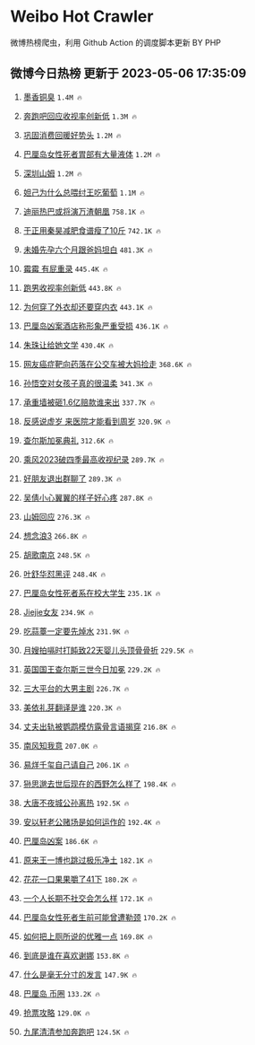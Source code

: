 # Weibo Hot Crawler 



微博热榜爬虫，利用 Github Action 的调度脚本更新 BY PHP 


## 微博今日热榜 更新于 2023-05-06 17:35:09 
1. [墨香铜臭](https://s.weibo.com/weibo?q=%23%E5%A2%A8%E9%A6%99%E9%93%9C%E8%87%AD%23&t=31&band_rank=1&Refer=top) `1.4M 🔥` 

1. [奔跑吧回应收视率创新低](https://s.weibo.com/weibo?q=%23%E5%A5%94%E8%B7%91%E5%90%A7%E5%9B%9E%E5%BA%94%E6%94%B6%E8%A7%86%E7%8E%87%E5%88%9B%E6%96%B0%E4%BD%8E%23&t=31&band_rank=2&Refer=top) `1.3M 🔥` 

1. [巩固消费回暖好势头](https://s.weibo.com/weibo?q=%23%E5%B7%A9%E5%9B%BA%E6%B6%88%E8%B4%B9%E5%9B%9E%E6%9A%96%E5%A5%BD%E5%8A%BF%E5%A4%B4%23&t=31&band_rank=3&Refer=top) `1.2M 🔥` 

1. [巴厘岛女性死者胃部有大量液体](https://s.weibo.com/weibo?q=%23%E5%B7%B4%E5%8E%98%E5%B2%9B%E5%A5%B3%E6%80%A7%E6%AD%BB%E8%80%85%E8%83%83%E9%83%A8%E6%9C%89%E5%A4%A7%E9%87%8F%E6%B6%B2%E4%BD%93%23&t=31&band_rank=4&Refer=top) `1.2M 🔥` 

1. [深圳山姆](https://s.weibo.com/weibo?q=%E6%B7%B1%E5%9C%B3%E5%B1%B1%E5%A7%86&t=31&band_rank=5&Refer=top) `1.2M 🔥` 

1. [妲己为什么总喂纣王吃葡萄](https://s.weibo.com/weibo?q=%23%E5%A6%B2%E5%B7%B1%E4%B8%BA%E4%BB%80%E4%B9%88%E6%80%BB%E5%96%82%E7%BA%A3%E7%8E%8B%E5%90%83%E8%91%A1%E8%90%84%23&t=31&band_rank=6&Refer=top) `1.1M 🔥` 

1. [迪丽热巴或将演万渣朝凰](https://s.weibo.com/weibo?q=%23%E8%BF%AA%E4%B8%BD%E7%83%AD%E5%B7%B4%E6%88%96%E5%B0%86%E6%BC%94%E4%B8%87%E6%B8%A3%E6%9C%9D%E5%87%B0%23&t=31&band_rank=7&Refer=top) `758.1K 🔥` 

1. [于正用秦昊减肥食谱瘦了10斤](https://s.weibo.com/weibo?q=%23%E4%BA%8E%E6%AD%A3%E7%94%A8%E7%A7%A6%E6%98%8A%E5%87%8F%E8%82%A5%E9%A3%9F%E8%B0%B1%E7%98%A6%E4%BA%8610%E6%96%A4%23&t=31&band_rank=8&Refer=top) `742.1K 🔥` 

1. [未婚先孕六个月跟爸妈坦白](https://s.weibo.com/weibo?q=%23%E6%9C%AA%E5%A9%9A%E5%85%88%E5%AD%95%E5%85%AD%E4%B8%AA%E6%9C%88%E8%B7%9F%E7%88%B8%E5%A6%88%E5%9D%A6%E7%99%BD%23&t=31&band_rank=9&Refer=top) `481.3K 🔥` 

1. [霉霉 有屁重录](https://s.weibo.com/weibo?q=%E9%9C%89%E9%9C%89%20%E6%9C%89%E5%B1%81%E9%87%8D%E5%BD%95&t=31&band_rank=10&Refer=top) `445.4K 🔥` 

1. [跑男收视率创新低](https://s.weibo.com/weibo?q=%23%E8%B7%91%E7%94%B7%E6%94%B6%E8%A7%86%E7%8E%87%E5%88%9B%E6%96%B0%E4%BD%8E%23&t=31&band_rank=11&Refer=top) `443.8K 🔥` 

1. [为何穿了外衣却还要穿内衣](https://s.weibo.com/weibo?q=%E4%B8%BA%E4%BD%95%E7%A9%BF%E4%BA%86%E5%A4%96%E8%A1%A3%E5%8D%B4%E8%BF%98%E8%A6%81%E7%A9%BF%E5%86%85%E8%A1%A3&t=31&band_rank=12&Refer=top) `443.1K 🔥` 

1. [巴厘岛凶案酒店称形象严重受损](https://s.weibo.com/weibo?q=%23%E5%B7%B4%E5%8E%98%E5%B2%9B%E5%87%B6%E6%A1%88%E9%85%92%E5%BA%97%E7%A7%B0%E5%BD%A2%E8%B1%A1%E4%B8%A5%E9%87%8D%E5%8F%97%E6%8D%9F%23&t=31&band_rank=13&Refer=top) `436.1K 🔥` 

1. [朱珠让给她文学](https://s.weibo.com/weibo?q=%23%E6%9C%B1%E7%8F%A0%E8%AE%A9%E7%BB%99%E5%A5%B9%E6%96%87%E5%AD%A6%23&t=31&band_rank=14&Refer=top) `430.4K 🔥` 

1. [网友癌症靶向药落在公交车被大妈捡走](https://s.weibo.com/weibo?q=%23%E7%BD%91%E5%8F%8B%E7%99%8C%E7%97%87%E9%9D%B6%E5%90%91%E8%8D%AF%E8%90%BD%E5%9C%A8%E5%85%AC%E4%BA%A4%E8%BD%A6%E8%A2%AB%E5%A4%A7%E5%A6%88%E6%8D%A1%E8%B5%B0%23&t=31&band_rank=15&Refer=top) `368.6K 🔥` 

1. [孙悟空对女孩子真的很温柔](https://s.weibo.com/weibo?q=%23%E5%AD%99%E6%82%9F%E7%A9%BA%E5%AF%B9%E5%A5%B3%E5%AD%A9%E5%AD%90%E7%9C%9F%E7%9A%84%E5%BE%88%E6%B8%A9%E6%9F%94%23&t=31&band_rank=16&Refer=top) `341.3K 🔥` 

1. [承重墙被砸1.6亿赔款谁来出](https://s.weibo.com/weibo?q=%23%E6%89%BF%E9%87%8D%E5%A2%99%E8%A2%AB%E7%A0%B81.6%E4%BA%BF%E8%B5%94%E6%AC%BE%E8%B0%81%E6%9D%A5%E5%87%BA%23&t=31&band_rank=17&Refer=top) `337.7K 🔥` 

1. [反感说虚岁 来医院才能看到周岁](https://s.weibo.com/weibo?q=%E5%8F%8D%E6%84%9F%E8%AF%B4%E8%99%9A%E5%B2%81%20%E6%9D%A5%E5%8C%BB%E9%99%A2%E6%89%8D%E8%83%BD%E7%9C%8B%E5%88%B0%E5%91%A8%E5%B2%81&t=31&band_rank=18&Refer=top) `320.9K 🔥` 

1. [查尔斯加冕典礼](https://s.weibo.com/weibo?q=%23%E6%9F%A5%E5%B0%94%E6%96%AF%E5%8A%A0%E5%86%95%E5%85%B8%E7%A4%BC%23&t=31&band_rank=19&Refer=top) `312.6K 🔥` 

1. [乘风2023破四季最高收视纪录](https://s.weibo.com/weibo?q=%E4%B9%98%E9%A3%8E2023%E7%A0%B4%E5%9B%9B%E5%AD%A3%E6%9C%80%E9%AB%98%E6%94%B6%E8%A7%86%E7%BA%AA%E5%BD%95&t=31&band_rank=20&Refer=top) `289.7K 🔥` 

1. [好朋友退出群聊了](https://s.weibo.com/weibo?q=%23%E5%A5%BD%E6%9C%8B%E5%8F%8B%E9%80%80%E5%87%BA%E7%BE%A4%E8%81%8A%E4%BA%86%23&t=31&band_rank=21&Refer=top) `289.3K 🔥` 

1. [吴倩小心翼翼的样子好心疼](https://s.weibo.com/weibo?q=%E5%90%B4%E5%80%A9%E5%B0%8F%E5%BF%83%E7%BF%BC%E7%BF%BC%E7%9A%84%E6%A0%B7%E5%AD%90%E5%A5%BD%E5%BF%83%E7%96%BC&t=31&band_rank=22&Refer=top) `287.8K 🔥` 

1. [山姆回应](https://s.weibo.com/weibo?q=%23%E5%B1%B1%E5%A7%86%E5%9B%9E%E5%BA%94%23&t=31&band_rank=23&Refer=top) `276.3K 🔥` 

1. [想念浪3](https://s.weibo.com/weibo?q=%E6%83%B3%E5%BF%B5%E6%B5%AA3&t=31&band_rank=24&Refer=top) `266.8K 🔥` 

1. [胡歌南京](https://s.weibo.com/weibo?q=%23%E8%83%A1%E6%AD%8C%E5%8D%97%E4%BA%AC%23&t=31&band_rank=25&Refer=top) `248.5K 🔥` 

1. [叶舒华怼黑评](https://s.weibo.com/weibo?q=%23%E5%8F%B6%E8%88%92%E5%8D%8E%E6%80%BC%E9%BB%91%E8%AF%84%23&t=31&band_rank=26&Refer=top) `248.4K 🔥` 

1. [巴厘岛女性死者系在校大学生](https://s.weibo.com/weibo?q=%23%E5%B7%B4%E5%8E%98%E5%B2%9B%E5%A5%B3%E6%80%A7%E6%AD%BB%E8%80%85%E7%B3%BB%E5%9C%A8%E6%A0%A1%E5%A4%A7%E5%AD%A6%E7%94%9F%23&t=31&band_rank=27&Refer=top) `235.1K 🔥` 

1. [Jiejie女友](https://s.weibo.com/weibo?q=%23Jiejie%E5%A5%B3%E5%8F%8B%23&t=31&band_rank=28&Refer=top) `234.9K 🔥` 

1. [吃蒜薹一定要先焯水](https://s.weibo.com/weibo?q=%23%E5%90%83%E8%92%9C%E8%96%B9%E4%B8%80%E5%AE%9A%E8%A6%81%E5%85%88%E7%84%AF%E6%B0%B4%23&t=31&band_rank=29&Refer=top) `231.9K 🔥` 

1. [月嫂拍嗝时打盹致22天婴儿头顶骨骨折](https://s.weibo.com/weibo?q=%23%E6%9C%88%E5%AB%82%E6%8B%8D%E5%97%9D%E6%97%B6%E6%89%93%E7%9B%B9%E8%87%B422%E5%A4%A9%E5%A9%B4%E5%84%BF%E5%A4%B4%E9%A1%B6%E9%AA%A8%E9%AA%A8%E6%8A%98%23&t=31&band_rank=30&Refer=top) `229.5K 🔥` 

1. [英国国王查尔斯三世今日加冕](https://s.weibo.com/weibo?q=%23%E8%8B%B1%E5%9B%BD%E5%9B%BD%E7%8E%8B%E6%9F%A5%E5%B0%94%E6%96%AF%E4%B8%89%E4%B8%96%E4%BB%8A%E6%97%A5%E5%8A%A0%E5%86%95%23&t=31&band_rank=31&Refer=top) `229.2K 🔥` 

1. [三大平台的大男主剧](https://s.weibo.com/weibo?q=%23%E4%B8%89%E5%A4%A7%E5%B9%B3%E5%8F%B0%E7%9A%84%E5%A4%A7%E7%94%B7%E4%B8%BB%E5%89%A7%23&t=31&band_rank=32&Refer=top) `226.7K 🔥` 

1. [美依礼芽翻译是谁](https://s.weibo.com/weibo?q=%E7%BE%8E%E4%BE%9D%E7%A4%BC%E8%8A%BD%E7%BF%BB%E8%AF%91%E6%98%AF%E8%B0%81&t=31&band_rank=33&Refer=top) `220.3K 🔥` 

1. [丈夫出轨被鹦鹉模仿露骨言语揭穿](https://s.weibo.com/weibo?q=%23%E4%B8%88%E5%A4%AB%E5%87%BA%E8%BD%A8%E8%A2%AB%E9%B9%A6%E9%B9%89%E6%A8%A1%E4%BB%BF%E9%9C%B2%E9%AA%A8%E8%A8%80%E8%AF%AD%E6%8F%AD%E7%A9%BF%23&t=31&band_rank=34&Refer=top) `216.8K 🔥` 

1. [南风知我意](https://s.weibo.com/weibo?q=%E5%8D%97%E9%A3%8E%E7%9F%A5%E6%88%91%E6%84%8F&t=31&band_rank=35&Refer=top) `207.0K 🔥` 

1. [易烊千玺自己请自己](https://s.weibo.com/weibo?q=%23%E6%98%93%E7%83%8A%E5%8D%83%E7%8E%BA%E8%87%AA%E5%B7%B1%E8%AF%B7%E8%87%AA%E5%B7%B1%23&t=31&band_rank=36&Refer=top) `206.1K 🔥` 

1. [狲思邈去世后现在的西野怎么样了](https://s.weibo.com/weibo?q=%23%E7%8B%B2%E6%80%9D%E9%82%88%E5%8E%BB%E4%B8%96%E5%90%8E%E7%8E%B0%E5%9C%A8%E7%9A%84%E8%A5%BF%E9%87%8E%E6%80%8E%E4%B9%88%E6%A0%B7%E4%BA%86%23&t=31&band_rank=37&Refer=top) `198.4K 🔥` 

1. [大唐不夜城公孙离热](https://s.weibo.com/weibo?q=%E5%A4%A7%E5%94%90%E4%B8%8D%E5%A4%9C%E5%9F%8E%E5%85%AC%E5%AD%99%E7%A6%BB%E7%83%AD&t=31&band_rank=38&Refer=top) `192.5K 🔥` 

1. [安以轩老公赌场是如何运作的](https://s.weibo.com/weibo?q=%23%E5%AE%89%E4%BB%A5%E8%BD%A9%E8%80%81%E5%85%AC%E8%B5%8C%E5%9C%BA%E6%98%AF%E5%A6%82%E4%BD%95%E8%BF%90%E4%BD%9C%E7%9A%84%23&t=31&band_rank=39&Refer=top) `192.4K 🔥` 

1. [巴厘岛凶案](https://s.weibo.com/weibo?q=%E5%B7%B4%E5%8E%98%E5%B2%9B%E5%87%B6%E6%A1%88&t=31&band_rank=40&Refer=top) `186.6K 🔥` 

1. [原来王一博也跳过极乐净土](https://s.weibo.com/weibo?q=%23%E5%8E%9F%E6%9D%A5%E7%8E%8B%E4%B8%80%E5%8D%9A%E4%B9%9F%E8%B7%B3%E8%BF%87%E6%9E%81%E4%B9%90%E5%87%80%E5%9C%9F%23&t=31&band_rank=41&Refer=top) `182.1K 🔥` 

1. [花花一口果果嚼了41下](https://s.weibo.com/weibo?q=%23%E8%8A%B1%E8%8A%B1%E4%B8%80%E5%8F%A3%E6%9E%9C%E6%9E%9C%E5%9A%BC%E4%BA%8641%E4%B8%8B%23&t=31&band_rank=42&Refer=top) `180.2K 🔥` 

1. [一个人长期不社交会怎么样](https://s.weibo.com/weibo?q=%23%E4%B8%80%E4%B8%AA%E4%BA%BA%E9%95%BF%E6%9C%9F%E4%B8%8D%E7%A4%BE%E4%BA%A4%E4%BC%9A%E6%80%8E%E4%B9%88%E6%A0%B7%23&t=31&band_rank=43&Refer=top) `172.1K 🔥` 

1. [巴厘岛女性死者生前可能曾遭勒颈](https://s.weibo.com/weibo?q=%23%E5%B7%B4%E5%8E%98%E5%B2%9B%E5%A5%B3%E6%80%A7%E6%AD%BB%E8%80%85%E7%94%9F%E5%89%8D%E5%8F%AF%E8%83%BD%E6%9B%BE%E9%81%AD%E5%8B%92%E9%A2%88%23&t=31&band_rank=44&Refer=top) `170.2K 🔥` 

1. [如何把上厕所说的优雅一点](https://s.weibo.com/weibo?q=%23%E5%A6%82%E4%BD%95%E6%8A%8A%E4%B8%8A%E5%8E%95%E6%89%80%E8%AF%B4%E7%9A%84%E4%BC%98%E9%9B%85%E4%B8%80%E7%82%B9%23&t=31&band_rank=45&Refer=top) `169.8K 🔥` 

1. [到底是谁在喜欢谢娜](https://s.weibo.com/weibo?q=%23%E5%88%B0%E5%BA%95%E6%98%AF%E8%B0%81%E5%9C%A8%E5%96%9C%E6%AC%A2%E8%B0%A2%E5%A8%9C%23&t=31&band_rank=46&Refer=top) `153.8K 🔥` 

1. [什么是毫无分寸的发言](https://s.weibo.com/weibo?q=%E4%BB%80%E4%B9%88%E6%98%AF%E6%AF%AB%E6%97%A0%E5%88%86%E5%AF%B8%E7%9A%84%E5%8F%91%E8%A8%80&t=31&band_rank=47&Refer=top) `147.9K 🔥` 

1. [巴厘岛 币圈](https://s.weibo.com/weibo?q=%E5%B7%B4%E5%8E%98%E5%B2%9B%20%E5%B8%81%E5%9C%88&t=31&band_rank=48&Refer=top) `133.2K 🔥` 

1. [抢票攻略](https://s.weibo.com/weibo?q=%E6%8A%A2%E7%A5%A8%E6%94%BB%E7%95%A5&t=31&band_rank=49&Refer=top) `129.0K 🔥` 

1. [九尾清清参加奔跑吧](https://s.weibo.com/weibo?q=%23%E4%B9%9D%E5%B0%BE%E6%B8%85%E6%B8%85%E5%8F%82%E5%8A%A0%E5%A5%94%E8%B7%91%E5%90%A7%23&t=31&band_rank=50&Refer=top) `124.5K 🔥` 

